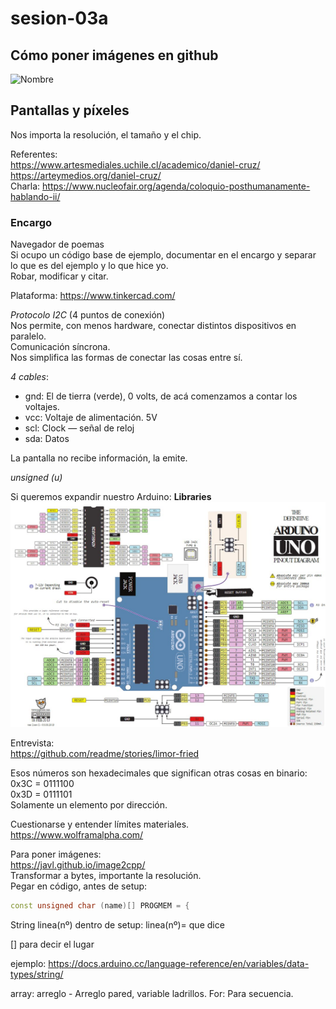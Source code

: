 # sesion-03a

## Cómo poner imágenes en github

![Nombre](./CarpetaDondeSeEncuentra/NombreDelArchivo)

## Pantallas y píxeles

Nos importa la resolución, el tamaño y el chip.

Referentes:  
<https://www.artesmediales.uchile.cl/academico/daniel-cruz/>  
<https://arteymedios.org/daniel-cruz/>  
Charla: <https://www.nucleofair.org/agenda/coloquio-posthumanamente-hablando-ii/>

### Encargo

Navegador de poemas  
Si ocupo un código base de ejemplo, documentar en el encargo y separar lo que es del ejemplo y lo que hice yo.  
Robar, modificar y citar.  

Plataforma: <https://www.tinkercad.com/>

*Protocolo I2C* (4 puntos de conexión)  
Nos permite, con menos hardware, conectar distintos dispositivos en paralelo.  
Comunicación síncrona.  
Nos simplifica las formas de conectar las cosas entre sí.  

*4 cables*:  
* gnd: El de tierra (verde), 0 volts, de acá comenzamos a contar los voltajes.  
* vcc: Voltaje de alimentación. 5V  
* scl: Clock — señal de reloj  
* sda: Datos  

La pantalla no recibe información, la emite.  

*unsigned (u)*  

Si queremos expandir nuestro Arduino: **Libraries**  
![ArduinoUno](./imagenes/ArduinoUno.png)  

Entrevista:  
<https://github.com/readme/stories/limor-fried>  

Esos números son hexadecimales que significan otras cosas en binario:  
0x3C = 0111100  
0x3D = 0111101  
Solamente un elemento por dirección.  

Cuestionarse y entender límites materiales.  
<https://www.wolframalpha.com/>  

Para poner imágenes:  
<https://javl.github.io/image2cpp/>  
Transformar a bytes, importante la resolución.  
Pegar en código, antes de setup:  

```cpp
const unsigned char (name)[] PROGMEM = {
```
String linea(nº)
dentro de setup:
linea(nº)= que dice

[] para decir el lugar

ejemplo: <https://docs.arduino.cc/language-reference/en/variables/data-types/string/>

array: arreglo - Arreglo pared, variable ladrillos.
For: Para secuencia.
